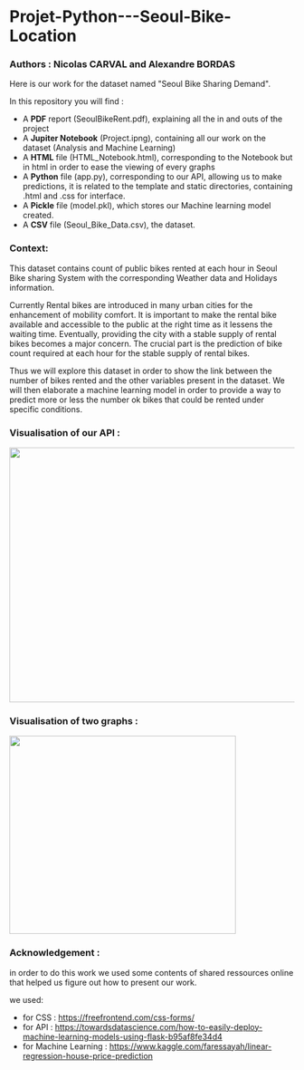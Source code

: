 # Projet-Python---Seoul-Bike-Location
### Authors : **Nicolas CARVAL** and **Alexandre BORDAS**

Here is our work for the dataset named "Seoul Bike Sharing Demand".

In this repository you will find :

- A **PDF** report (SeoulBikeRent.pdf), explaining all the in and outs of the project
- A **Jupiter Notebook** (Project.ipng), containing all our work on the dataset (Analysis and Machine Learning)
- A **HTML** file (HTML_Notebook.html), corresponding to the Notebook but in html in order to ease the viewing of every graphs
- A **Python** file (app.py), corresponding to our API, allowing us to make predictions, it is related to the template and static directories, containing .html and .css for interface.
- A **Pickle** file (model.pkl), which stores our Machine learning model created.
- A **CSV** file (Seoul_Bike_Data.csv), the dataset.

### Context:
This dataset contains count of public bikes rented at each hour in Seoul Bike sharing System with the corresponding Weather data and Holidays information.

Currently Rental bikes are introduced in many urban cities for the enhancement of mobility comfort. It is important to make the rental bike available and accessible to the public at the right time as it lessens the waiting time. Eventually, providing the city with a stable supply of rental bikes becomes a major concern. The crucial part is the prediction of bike count required at each hour for the stable supply of rental bikes.

Thus we will explore this dataset in order to show the link between the number of bikes rented and the other variables present in the dataset. We will then elaborate a machine learning model in order to provide a way to predict more or less the number ok bikes that could be rented under specific conditions.

### Visualisation of our API :

<img src="https://user-images.githubusercontent.com/84092005/147832957-acc81343-9227-427a-9971-14f960158343.png" width="600" height="450">

###  Visualisation of two graphs :

<img src="https://user-images.githubusercontent.com/84092005/147833073-e362f2be-3db7-41f8-aa05-6529aa169607.png" width="400" height="350">


### Acknowledgement : 
in order to do this work we used some contents of shared ressources online that helped us figure out how to present our work.

we used:
- for CSS :  https://freefrontend.com/css-forms/
- for API : https://towardsdatascience.com/how-to-easily-deploy-machine-learning-models-using-flask-b95af8fe34d4
- for Machine Learning : https://www.kaggle.com/faressayah/linear-regression-house-price-prediction
